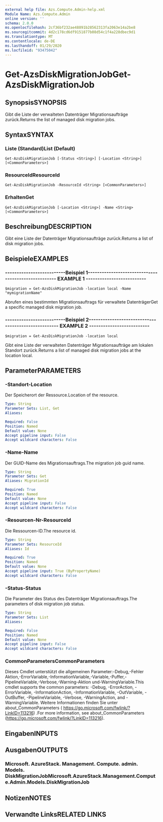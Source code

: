 ```yaml
---
external help file: Azs.Compute.Admin-help.xml
Module Name: Azs.Compute.Admin
online version: ''
schema: 2.0.0
ms.openlocfilehash: 2cf36bf232ae48891b28562313fa2063e14a2be8
ms.sourcegitcommit: 4d2c178cd6df9151877b08d54c1f4a228dbec9d1
ms.translationtype: MT
ms.contentlocale: de-DE
ms.lasthandoff: 01/29/2020
ms.locfileid: "93475042"
---
```

# <span data-ttu-id="0a595-101">Get-AzsDiskMigrationJob</span><span class="sxs-lookup"><span data-stu-id="0a595-101">Get-AzsDiskMigrationJob</span></span>

## <span data-ttu-id="0a595-102">Synopsis</span><span class="sxs-lookup"><span data-stu-id="0a595-102">SYNOPSIS</span></span>
<span data-ttu-id="0a595-103">Gibt die Liste der verwalteten Datenträger Migrationsaufträge zurück.</span><span class="sxs-lookup"><span data-stu-id="0a595-103">Returns the list of managed disk migration jobs.</span></span>

## <span data-ttu-id="0a595-104">Syntax</span><span class="sxs-lookup"><span data-stu-id="0a595-104">SYNTAX</span></span>

### <span data-ttu-id="0a595-105">Liste (Standard)</span><span class="sxs-lookup"><span data-stu-id="0a595-105">List (Default)</span></span>
```
Get-AzsDiskMigrationJob [-Status <String>] [-Location <String>] [<CommonParameters>]
```

### <span data-ttu-id="0a595-106">ResourceId</span><span class="sxs-lookup"><span data-stu-id="0a595-106">ResourceId</span></span>
```
Get-AzsDiskMigrationJob -ResourceId <String> [<CommonParameters>]
```

### <span data-ttu-id="0a595-107">Erhalten</span><span class="sxs-lookup"><span data-stu-id="0a595-107">Get</span></span>
```
Get-AzsDiskMigrationJob [-Location <String>] -Name <String> [<CommonParameters>]
```

## <span data-ttu-id="0a595-108">Beschreibung</span><span class="sxs-lookup"><span data-stu-id="0a595-108">DESCRIPTION</span></span>
<span data-ttu-id="0a595-109">Gibt eine Liste der Datenträger Migrationsaufträge zurück.</span><span class="sxs-lookup"><span data-stu-id="0a595-109">Returns a list of disk migration jobs.</span></span>

## <span data-ttu-id="0a595-110">Beispiele</span><span class="sxs-lookup"><span data-stu-id="0a595-110">EXAMPLES</span></span>

### <span data-ttu-id="0a595-111">--------------------------Beispiel 1--------------------------</span><span class="sxs-lookup"><span data-stu-id="0a595-111">-------------------------- EXAMPLE 1 --------------------------</span></span>
```
$migration = Get-AzsDiskMigrationJob -location local -Name "mymigrationName"
```

<span data-ttu-id="0a595-112">Abrufen eines bestimmten Migrationsauftrags für verwaltete Datenträger</span><span class="sxs-lookup"><span data-stu-id="0a595-112">Get a specific managed disk migration job.</span></span>

### <span data-ttu-id="0a595-113">--------------------------Beispiel 2--------------------------</span><span class="sxs-lookup"><span data-stu-id="0a595-113">-------------------------- EXAMPLE 2 --------------------------</span></span>
```
$migration = Get-AzsDiskMigrationJob -location local
```

<span data-ttu-id="0a595-114">Gibt eine Liste der verwalteten Datenträger Migrationsaufträge am lokalen Standort zurück.</span><span class="sxs-lookup"><span data-stu-id="0a595-114">Returns a list of managed disk migration jobs at the location local.</span></span>

## <span data-ttu-id="0a595-115">Parameter</span><span class="sxs-lookup"><span data-stu-id="0a595-115">PARAMETERS</span></span>

### <span data-ttu-id="0a595-116">-Standort</span><span class="sxs-lookup"><span data-stu-id="0a595-116">-Location</span></span>
<span data-ttu-id="0a595-117">Der Speicherort der Ressource.</span><span class="sxs-lookup"><span data-stu-id="0a595-117">Location of the resource.</span></span>

```yaml
Type: String
Parameter Sets: List, Get
Aliases: 

Required: False
Position: Named
Default value: None
Accept pipeline input: False
Accept wildcard characters: False
```

### <span data-ttu-id="0a595-118">-Name</span><span class="sxs-lookup"><span data-stu-id="0a595-118">-Name</span></span>
<span data-ttu-id="0a595-119">Der GUID-Name des Migrationsauftrags.</span><span class="sxs-lookup"><span data-stu-id="0a595-119">The migration job guid name.</span></span>

```yaml
Type: String
Parameter Sets: Get
Aliases: MigrationId

Required: True
Position: Named
Default value: None
Accept pipeline input: False
Accept wildcard characters: False
```

### <span data-ttu-id="0a595-120">-Resourcen-Nr</span><span class="sxs-lookup"><span data-stu-id="0a595-120">-ResourceId</span></span>
<span data-ttu-id="0a595-121">Die Ressourcen-ID.</span><span class="sxs-lookup"><span data-stu-id="0a595-121">The resource id.</span></span>

```yaml
Type: String
Parameter Sets: ResourceId
Aliases: Id

Required: True
Position: Named
Default value: None
Accept pipeline input: True (ByPropertyName)
Accept wildcard characters: False
```

### <span data-ttu-id="0a595-122">-Status</span><span class="sxs-lookup"><span data-stu-id="0a595-122">-Status</span></span>
<span data-ttu-id="0a595-123">Die Parameter des Status des Datenträger Migrationsauftrags.</span><span class="sxs-lookup"><span data-stu-id="0a595-123">The parameters of disk migration job status.</span></span>

```yaml
Type: String
Parameter Sets: List
Aliases: 

Required: False
Position: Named
Default value: None
Accept pipeline input: False
Accept wildcard characters: False
```

### <span data-ttu-id="0a595-124">CommonParameters</span><span class="sxs-lookup"><span data-stu-id="0a595-124">CommonParameters</span></span>
<span data-ttu-id="0a595-125">Dieses Cmdlet unterstützt die allgemeinen Parameter:-Debug,-Fehler Aktion,-ErrorVariable,-InformationVariable,-Variable,-Puffer,-PipelineVariable,-Verbose,-Warning-Aktion und-WarningVariable.</span><span class="sxs-lookup"><span data-stu-id="0a595-125">This cmdlet supports the common parameters: -Debug, -ErrorAction, -ErrorVariable, -InformationAction, -InformationVariable, -OutVariable, -OutBuffer, -PipelineVariable, -Verbose, -WarningAction, and -WarningVariable.</span></span> <span data-ttu-id="0a595-126">Weitere Informationen finden Sie unter about_CommonParameters ( https://go.microsoft.com/fwlink/?LinkID=113216) .</span><span class="sxs-lookup"><span data-stu-id="0a595-126">For more information, see about_CommonParameters (https://go.microsoft.com/fwlink/?LinkID=113216).</span></span>

## <span data-ttu-id="0a595-127">Eingaben</span><span class="sxs-lookup"><span data-stu-id="0a595-127">INPUTS</span></span>

## <span data-ttu-id="0a595-128">Ausgaben</span><span class="sxs-lookup"><span data-stu-id="0a595-128">OUTPUTS</span></span>

### <span data-ttu-id="0a595-129">Microsoft. AzureStack. Management. Compute. admin. Models. DiskMigrationJob</span><span class="sxs-lookup"><span data-stu-id="0a595-129">Microsoft.AzureStack.Management.Compute.Admin.Models.DiskMigrationJob</span></span>

## <span data-ttu-id="0a595-130">Notizen</span><span class="sxs-lookup"><span data-stu-id="0a595-130">NOTES</span></span>

## <span data-ttu-id="0a595-131">Verwandte Links</span><span class="sxs-lookup"><span data-stu-id="0a595-131">RELATED LINKS</span></span>

